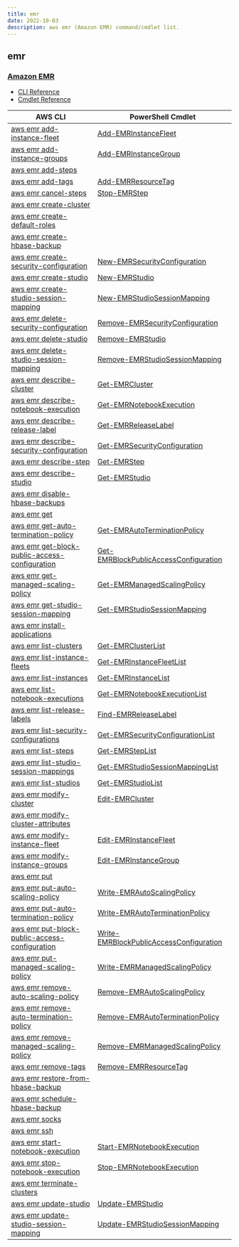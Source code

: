 ```yaml
---
title: emr
date: 2022-10-03
description: aws emr (Amazon EMR) command/cmdlet list.
---
```


## emr

### [Amazon EMR](https://aws.amazon.com/emr/)

* [CLI Reference](https://docs.aws.amazon.com/cli/latest/reference/emr/index.html)
* [Cmdlet Reference](https://docs.aws.amazon.com/powershell/latest/reference/items/Amazon_Elastic_MapReduce_cmdlets.html)

|AWS CLI|PowerShell Cmdlet|
|----|----|
|[aws emr add-instance-fleet](https://docs.aws.amazon.com/cli/latest/reference/emr/add-instance-fleet.html)|[Add-EMRInstanceFleet](https://docs.aws.amazon.com/powershell/latest/reference/items/Add-EMRInstanceFleet.html)|
|[aws emr add-instance-groups](https://docs.aws.amazon.com/cli/latest/reference/emr/add-instance-groups.html)|[Add-EMRInstanceGroup](https://docs.aws.amazon.com/powershell/latest/reference/items/Add-EMRInstanceGroup.html)|
|[aws emr add-steps](https://docs.aws.amazon.com/cli/latest/reference/emr/add-steps.html)||
|[aws emr add-tags](https://docs.aws.amazon.com/cli/latest/reference/emr/add-tags.html)|[Add-EMRResourceTag](https://docs.aws.amazon.com/powershell/latest/reference/items/Add-EMRResourceTag.html)|
|[aws emr cancel-steps](https://docs.aws.amazon.com/cli/latest/reference/emr/cancel-steps.html)|[Stop-EMRStep](https://docs.aws.amazon.com/powershell/latest/reference/items/Stop-EMRStep.html)|
|[aws emr create-cluster](https://docs.aws.amazon.com/cli/latest/reference/emr/create-cluster.html)||
|[aws emr create-default-roles](https://docs.aws.amazon.com/cli/latest/reference/emr/create-default-roles.html)||
|[aws emr create-hbase-backup](https://docs.aws.amazon.com/cli/latest/reference/emr/create-hbase-backup.html)||
|[aws emr create-security-configuration](https://docs.aws.amazon.com/cli/latest/reference/emr/create-security-configuration.html)|[New-EMRSecurityConfiguration](https://docs.aws.amazon.com/powershell/latest/reference/items/New-EMRSecurityConfiguration.html)|
|[aws emr create-studio](https://docs.aws.amazon.com/cli/latest/reference/emr/create-studio.html)|[New-EMRStudio](https://docs.aws.amazon.com/powershell/latest/reference/items/New-EMRStudio.html)|
|[aws emr create-studio-session-mapping](https://docs.aws.amazon.com/cli/latest/reference/emr/create-studio-session-mapping.html)|[New-EMRStudioSessionMapping](https://docs.aws.amazon.com/powershell/latest/reference/items/New-EMRStudioSessionMapping.html)|
|[aws emr delete-security-configuration](https://docs.aws.amazon.com/cli/latest/reference/emr/delete-security-configuration.html)|[Remove-EMRSecurityConfiguration](https://docs.aws.amazon.com/powershell/latest/reference/items/Remove-EMRSecurityConfiguration.html)|
|[aws emr delete-studio](https://docs.aws.amazon.com/cli/latest/reference/emr/delete-studio.html)|[Remove-EMRStudio](https://docs.aws.amazon.com/powershell/latest/reference/items/Remove-EMRStudio.html)|
|[aws emr delete-studio-session-mapping](https://docs.aws.amazon.com/cli/latest/reference/emr/delete-studio-session-mapping.html)|[Remove-EMRStudioSessionMapping](https://docs.aws.amazon.com/powershell/latest/reference/items/Remove-EMRStudioSessionMapping.html)|
|[aws emr describe-cluster](https://docs.aws.amazon.com/cli/latest/reference/emr/describe-cluster.html)|[Get-EMRCluster](https://docs.aws.amazon.com/powershell/latest/reference/items/Get-EMRCluster.html)|
|[aws emr describe-notebook-execution](https://docs.aws.amazon.com/cli/latest/reference/emr/describe-notebook-execution.html)|[Get-EMRNotebookExecution](https://docs.aws.amazon.com/powershell/latest/reference/items/Get-EMRNotebookExecution.html)|
|[aws emr describe-release-label](https://docs.aws.amazon.com/cli/latest/reference/emr/describe-release-label.html)|[Get-EMRReleaseLabel](https://docs.aws.amazon.com/powershell/latest/reference/items/Get-EMRReleaseLabel.html)|
|[aws emr describe-security-configuration](https://docs.aws.amazon.com/cli/latest/reference/emr/describe-security-configuration.html)|[Get-EMRSecurityConfiguration](https://docs.aws.amazon.com/powershell/latest/reference/items/Get-EMRSecurityConfiguration.html)|
|[aws emr describe-step](https://docs.aws.amazon.com/cli/latest/reference/emr/describe-step.html)|[Get-EMRStep](https://docs.aws.amazon.com/powershell/latest/reference/items/Get-EMRStep.html)|
|[aws emr describe-studio](https://docs.aws.amazon.com/cli/latest/reference/emr/describe-studio.html)|[Get-EMRStudio](https://docs.aws.amazon.com/powershell/latest/reference/items/Get-EMRStudio.html)|
|[aws emr disable-hbase-backups](https://docs.aws.amazon.com/cli/latest/reference/emr/disable-hbase-backups.html)||
|[aws emr get](https://docs.aws.amazon.com/cli/latest/reference/emr/get.html)||
|[aws emr get-auto-termination-policy](https://docs.aws.amazon.com/cli/latest/reference/emr/get-auto-termination-policy.html)|[Get-EMRAutoTerminationPolicy](https://docs.aws.amazon.com/powershell/latest/reference/items/Get-EMRAutoTerminationPolicy.html)|
|[aws emr get-block-public-access-configuration](https://docs.aws.amazon.com/cli/latest/reference/emr/get-block-public-access-configuration.html)|[Get-EMRBlockPublicAccessConfiguration](https://docs.aws.amazon.com/powershell/latest/reference/items/Get-EMRBlockPublicAccessConfiguration.html)|
|[aws emr get-managed-scaling-policy](https://docs.aws.amazon.com/cli/latest/reference/emr/get-managed-scaling-policy.html)|[Get-EMRManagedScalingPolicy](https://docs.aws.amazon.com/powershell/latest/reference/items/Get-EMRManagedScalingPolicy.html)|
|[aws emr get-studio-session-mapping](https://docs.aws.amazon.com/cli/latest/reference/emr/get-studio-session-mapping.html)|[Get-EMRStudioSessionMapping](https://docs.aws.amazon.com/powershell/latest/reference/items/Get-EMRStudioSessionMapping.html)|
|[aws emr install-applications](https://docs.aws.amazon.com/cli/latest/reference/emr/install-applications.html)||
|[aws emr list-clusters](https://docs.aws.amazon.com/cli/latest/reference/emr/list-clusters.html)|[Get-EMRClusterList](https://docs.aws.amazon.com/powershell/latest/reference/items/Get-EMRClusterList.html)|
|[aws emr list-instance-fleets](https://docs.aws.amazon.com/cli/latest/reference/emr/list-instance-fleets.html)|[Get-EMRInstanceFleetList](https://docs.aws.amazon.com/powershell/latest/reference/items/Get-EMRInstanceFleetList.html)|
|[aws emr list-instances](https://docs.aws.amazon.com/cli/latest/reference/emr/list-instances.html)|[Get-EMRInstanceList](https://docs.aws.amazon.com/powershell/latest/reference/items/Get-EMRInstanceList.html)|
|[aws emr list-notebook-executions](https://docs.aws.amazon.com/cli/latest/reference/emr/list-notebook-executions.html)|[Get-EMRNotebookExecutionList](https://docs.aws.amazon.com/powershell/latest/reference/items/Get-EMRNotebookExecutionList.html)|
|[aws emr list-release-labels](https://docs.aws.amazon.com/cli/latest/reference/emr/list-release-labels.html)|[Find-EMRReleaseLabel](https://docs.aws.amazon.com/powershell/latest/reference/items/Find-EMRReleaseLabel.html)|
|[aws emr list-security-configurations](https://docs.aws.amazon.com/cli/latest/reference/emr/list-security-configurations.html)|[Get-EMRSecurityConfigurationList](https://docs.aws.amazon.com/powershell/latest/reference/items/Get-EMRSecurityConfigurationList.html)|
|[aws emr list-steps](https://docs.aws.amazon.com/cli/latest/reference/emr/list-steps.html)|[Get-EMRStepList](https://docs.aws.amazon.com/powershell/latest/reference/items/Get-EMRStepList.html)|
|[aws emr list-studio-session-mappings](https://docs.aws.amazon.com/cli/latest/reference/emr/list-studio-session-mappings.html)|[Get-EMRStudioSessionMappingList](https://docs.aws.amazon.com/powershell/latest/reference/items/Get-EMRStudioSessionMappingList.html)|
|[aws emr list-studios](https://docs.aws.amazon.com/cli/latest/reference/emr/list-studios.html)|[Get-EMRStudioList](https://docs.aws.amazon.com/powershell/latest/reference/items/Get-EMRStudioList.html)|
|[aws emr modify-cluster](https://docs.aws.amazon.com/cli/latest/reference/emr/modify-cluster.html)|[Edit-EMRCluster](https://docs.aws.amazon.com/powershell/latest/reference/items/Edit-EMRCluster.html)|
|[aws emr modify-cluster-attributes](https://docs.aws.amazon.com/cli/latest/reference/emr/modify-cluster-attributes.html)||
|[aws emr modify-instance-fleet](https://docs.aws.amazon.com/cli/latest/reference/emr/modify-instance-fleet.html)|[Edit-EMRInstanceFleet](https://docs.aws.amazon.com/powershell/latest/reference/items/Edit-EMRInstanceFleet.html)|
|[aws emr modify-instance-groups](https://docs.aws.amazon.com/cli/latest/reference/emr/modify-instance-groups.html)|[Edit-EMRInstanceGroup](https://docs.aws.amazon.com/powershell/latest/reference/items/Edit-EMRInstanceGroup.html)|
|[aws emr put](https://docs.aws.amazon.com/cli/latest/reference/emr/put.html)||
|[aws emr put-auto-scaling-policy](https://docs.aws.amazon.com/cli/latest/reference/emr/put-auto-scaling-policy.html)|[Write-EMRAutoScalingPolicy](https://docs.aws.amazon.com/powershell/latest/reference/items/Write-EMRAutoScalingPolicy.html)|
|[aws emr put-auto-termination-policy](https://docs.aws.amazon.com/cli/latest/reference/emr/put-auto-termination-policy.html)|[Write-EMRAutoTerminationPolicy](https://docs.aws.amazon.com/powershell/latest/reference/items/Write-EMRAutoTerminationPolicy.html)|
|[aws emr put-block-public-access-configuration](https://docs.aws.amazon.com/cli/latest/reference/emr/put-block-public-access-configuration.html)|[Write-EMRBlockPublicAccessConfiguration](https://docs.aws.amazon.com/powershell/latest/reference/items/Write-EMRBlockPublicAccessConfiguration.html)|
|[aws emr put-managed-scaling-policy](https://docs.aws.amazon.com/cli/latest/reference/emr/put-managed-scaling-policy.html)|[Write-EMRManagedScalingPolicy](https://docs.aws.amazon.com/powershell/latest/reference/items/Write-EMRManagedScalingPolicy.html)|
|[aws emr remove-auto-scaling-policy](https://docs.aws.amazon.com/cli/latest/reference/emr/remove-auto-scaling-policy.html)|[Remove-EMRAutoScalingPolicy](https://docs.aws.amazon.com/powershell/latest/reference/items/Remove-EMRAutoScalingPolicy.html)|
|[aws emr remove-auto-termination-policy](https://docs.aws.amazon.com/cli/latest/reference/emr/remove-auto-termination-policy.html)|[Remove-EMRAutoTerminationPolicy](https://docs.aws.amazon.com/powershell/latest/reference/items/Remove-EMRAutoTerminationPolicy.html)|
|[aws emr remove-managed-scaling-policy](https://docs.aws.amazon.com/cli/latest/reference/emr/remove-managed-scaling-policy.html)|[Remove-EMRManagedScalingPolicy](https://docs.aws.amazon.com/powershell/latest/reference/items/Remove-EMRManagedScalingPolicy.html)|
|[aws emr remove-tags](https://docs.aws.amazon.com/cli/latest/reference/emr/remove-tags.html)|[Remove-EMRResourceTag](https://docs.aws.amazon.com/powershell/latest/reference/items/Remove-EMRResourceTag.html)|
|[aws emr restore-from-hbase-backup](https://docs.aws.amazon.com/cli/latest/reference/emr/restore-from-hbase-backup.html)||
|[aws emr schedule-hbase-backup](https://docs.aws.amazon.com/cli/latest/reference/emr/schedule-hbase-backup.html)||
|[aws emr socks](https://docs.aws.amazon.com/cli/latest/reference/emr/socks.html)||
|[aws emr ssh](https://docs.aws.amazon.com/cli/latest/reference/emr/ssh.html)||
|[aws emr start-notebook-execution](https://docs.aws.amazon.com/cli/latest/reference/emr/start-notebook-execution.html)|[Start-EMRNotebookExecution](https://docs.aws.amazon.com/powershell/latest/reference/items/Start-EMRNotebookExecution.html)|
|[aws emr stop-notebook-execution](https://docs.aws.amazon.com/cli/latest/reference/emr/stop-notebook-execution.html)|[Stop-EMRNotebookExecution](https://docs.aws.amazon.com/powershell/latest/reference/items/Stop-EMRNotebookExecution.html)|
|[aws emr terminate-clusters](https://docs.aws.amazon.com/cli/latest/reference/emr/terminate-clusters.html)||
|[aws emr update-studio](https://docs.aws.amazon.com/cli/latest/reference/emr/update-studio.html)|[Update-EMRStudio](https://docs.aws.amazon.com/powershell/latest/reference/items/Update-EMRStudio.html)|
|[aws emr update-studio-session-mapping](https://docs.aws.amazon.com/cli/latest/reference/emr/update-studio-session-mapping.html)|[Update-EMRStudioSessionMapping](https://docs.aws.amazon.com/powershell/latest/reference/items/Update-EMRStudioSessionMapping.html)|

